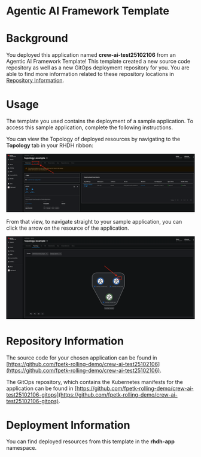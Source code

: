 # Agentic AI Framework Template

# Background

You deployed this application named **crew-ai-test25102106** from an Agentic AI Framework Template! This template created a new source code repository as well as a new GitOps deployment repository for you. You are able to find more information related to these repository locations in [Repository Information](#repository-information).

# Usage

The template you used contains the deployment of a sample application. To access this sample application, complete the following instructions.

You can view the Topology of deployed resources by navigating to the **Topology** tab in your RHDH ribbon:

![Topology Ribbon](./images/topology-ribbon.png)

From that view, to navigate straight to your sample application, you can click the arrow on the resource of the application.

![Topology View Application Link](./images/topology-app-link.png)

# Repository Information

The source code for your chosen application can be found in [https://github.com/fpetk-rolling-demo/crew-ai-test25102106](https://github.com/fpetk-rolling-demo/crew-ai-test25102106).

The GitOps repository, which contains the Kubernetes manifests for the application can be found in
[https://github.com/fpetk-rolling-demo/crew-ai-test25102106-gitops](https://github.com/fpetk-rolling-demo/crew-ai-test25102106-gitops).

# Deployment Information

You can find deployed resources from this template in the **rhdh-app** namespace.
